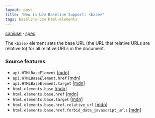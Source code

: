 ```yaml
---
layout: post
title: "New in Low Baseline Support: <base>"
tags: baseline-low html-elements
---
```


[caniuse](https://caniuse.com/?search=base) · [spec](https://html.spec.whatwg.org/multipage/semantics.html#the-base-element)

The `<base>` element sets the base URL (the URL that relative URLs are relative to) for all relative URLs in the document.

### Source features

- ``api.HTMLBaseElement`` [[mdn]](https://developer.mozilla.org/en-US/search?q=api.HTMLBaseElement)
- ``api.HTMLBaseElement.href`` [[mdn]](https://developer.mozilla.org/en-US/search?q=api.HTMLBaseElement.href)
- ``api.HTMLBaseElement.target`` [[mdn]](https://developer.mozilla.org/en-US/search?q=api.HTMLBaseElement.target)
- ``html.elements.base`` [[mdn]](https://developer.mozilla.org/en-US/search?q=html.elements.base)
- ``html.elements.base.href`` [[mdn]](https://developer.mozilla.org/en-US/search?q=html.elements.base.href)
- ``html.elements.base.target`` [[mdn]](https://developer.mozilla.org/en-US/search?q=html.elements.base.target)
- ``html.elements.base.href.relative_url`` [[mdn]](https://developer.mozilla.org/en-US/search?q=html.elements.base.href.relative_url)
- ``html.elements.base.href.forbid_data_javascript_urls`` [[mdn]](https://developer.mozilla.org/en-US/search?q=html.elements.base.href.forbid_data_javascript_urls)

